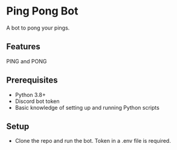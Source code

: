 # Ping Pong Bot

A bot to pong your pings.

## Features

PING and PONG

## Prerequisites

- Python 3.8+
- Discord bot token
- Basic knowledge of setting up and running Python scripts

## Setup

- Clone the repo and run the bot. Token in a .env file is required.
